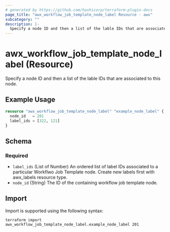 ```yaml
---
# generated by https://github.com/hashicorp/terraform-plugin-docs
page_title: "awx_workflow_job_template_node_label Resource - awx"
subcategory: ""
description: |-
  Specify a node ID and then a list of the lable IDs that are associated to this node.
---
```


# awx_workflow_job_template_node_label (Resource)

Specify a node ID and then a list of the lable IDs that are associated to this node.

## Example Usage

```terraform
resource "awx_workflow_job_template_node_label" "example_node_label" {
  node_id   = 201
  label_ids = [322, 121]
}
```

<!-- schema generated by tfplugindocs -->
## Schema

### Required

- `label_ids` (List of Number) An ordered list of label IDs associated to a particular Workflwo Job Template node. Create new labels first with awx_labels resource type.
- `node_id` (String) The ID of the containing workflow job template node.

## Import

Import is supported using the following syntax:

```shell
terraform import awx_workflow_job_template_node_label.example_node_label 201
```
